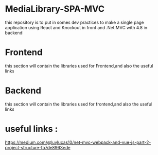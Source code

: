 # MediaLibrary-SPA-MVC
this repository is to put in somes dev practices to make a single page application using React and Knockout in front and .Net MVC  with 4.8 in backend

# Frontend
this section will contain the libraries used for Frontend,and also the useful links

# Backend 
this section will contain the libraries used for frontend,and also the useful links

# useful links : 
https://medium.com/@luylucas10/net-mvc-webpack-and-vue-js-part-2-project-structure-fa7de8963ede 
